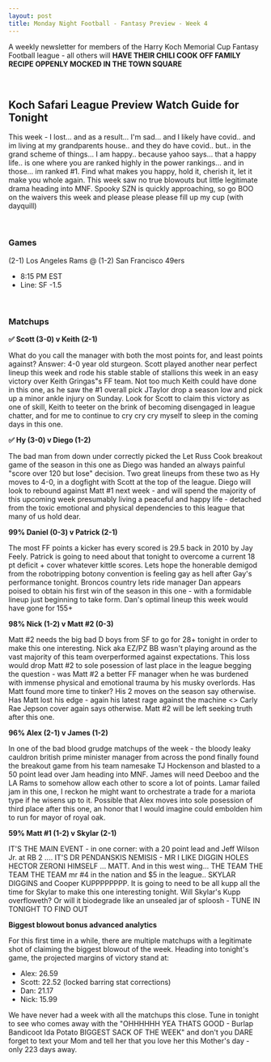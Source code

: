 ```yaml
---
layout: post
title: Monday Night Football - Fantasy Preview - Week 4
---
```


A weekly newsletter for members of the Harry Koch Memorial Cup Fantasy Football league - all others will **HAVE THEIR CHILI COOK OFF FAMILY RECIPE OPPENLY MOCKED IN THE TOWN SQUARE**

<br/>

## Koch Safari League Preview Watch Guide for Tonight

This week - I lost... and as a result... I'm sad... and I likely have covid.. and im living at my grandparents house.. and they do have covid.. but.. in the grand scheme of things... I am happy.. because yahoo says... that a happy life.. is one where you are ranked highly in the power rankings... and in those... im ranked #1. Find what makes you happy, hold it, cherish it, let it make you whole again. This week saw no true blowouts but little legitimate drama heading into MNF. Spooky SZN is quickly approaching, so go BOO on the waivers this week and please please please fill up my cup (with dayquill) 

<br/>

### Games
(2-1) Los Angeles Rams @ (1-2) San Francisco 49ers
* 8:15 PM EST
* Line: SF -1.5

<br/>

### Matchups
**✅  Scott (3-0) v Keith (2-1)**

What do you call the manager with both the most points for, and least points against? Answer: 4-0 year old sturgeon. Scott played another near perfect lineup this week and rode his stable stable of stallions this week in an easy victory over Keith Gringas"s FF team. Not too much Keith could have done in this one, as he saw the #1 overall pick JTaylor drop a season low and pick up a minor ankle injury on Sunday. Look for Scott to claim this victory as one of skill, Keith to teeter on the brink of becoming disengaged in league chatter, and for me to continue to cry cry cry myself to sleep in the coming days in this one.   

**✅  Hy (3-0) v Diego (1-2)**

The bad man from down under correctly picked the Let Russ Cook breakout game of the season in this one as Diego was handed an always painful "score over 120 but lose" decision. Two great lineups from these two as Hy moves to 4-0, in a dogfight with Scott at the top of the league. Diego will look to rebound against Matt #1 next week - and will spend the majority of this upcoming week presumably living a peaceful and happy life - detached from the toxic emotional and physical dependencies to this league that many of us hold dear. 

**99%  Daniel (0-3) v Patrick (2-1)**

The most FF points a kicker has every scored is 29.5 back in 2010 by Jay Feely. Patrick is going to need about that tonight to overcome a current 18 pt deficit + cover whatever kittle scores. Lets hope the honerable demigod from the robotripping botony convention is feeling gay as hell after Gay's performance tonight. Broncos country lets ride manager Dan appears poised to obtain his first win of the season in this one - with a formidable lineup just beginning to take form. Dan's optimal lineup this week would have gone for 155+ 

**98%  Nick (1-2) v Matt #2 (0-3)**

Matt #2 needs the big bad D boys from SF to go for 28+ tonight in order to make this one interesting. Nick aka EZ/PZ BB wasn't playing around as the vast majority of this team overperformed against expectations. This loss would drop Matt #2 to sole posession of last place in the league begging the question - was Matt #2 a better FF manager when he was burdened with immense physical and emotional trauma by his musky overlords. Has Matt found more time to tinker? His 2 moves on the season say otherwise. Has Matt lost his edge - again his latest rage against the machine <> Carly Rae Jepson cover again says otherwise. Matt #2 will be left seeking truth after this one.   

**96% Alex (2-1) v James (1-2)**

In one of the bad blood grudge matchups of the week - the bloody leaky cauldron british prime minister manager from across the pond finally found the breakout game from his team namesake TJ Hockenson and blasted to a 50 point lead over Jam heading into MNF. James will need Deeboo and the LA Rams to somehow allow each other to score a lot of points. Lamar failed jam in this one, I reckon he might want to orchestrate a trade for a mariota type if he wisens up to it. Possible that Alex moves into sole posession of third place after this one, an honor that I would imagine could embolden him to run for mayor of royal oak. 

**59% Matt #1 (1-2) v Skylar (2-1)**

IT'S THE MAIN EVENT - in one corner: with a 20 point lead and Jeff Wilson Jr. at RB 2 .... IT'S DR PENDANSKIS NEMISIS - MR I LIKE DIGGIN HOLES HECTOR ZERONI HIMSELF ... MATT. And in this west wing... THE TEAM THE TEAM THE TEAM mr #4 in the nation and $5 in the league.. SKYLAR DIGGINS and Cooper KUPPPPPPPP. It is going to need to be all kupp all the time for Skylar to make this one interesting tonight. Will Skylar's Kupp overfloweth? Or will it biodegrade like an unsealed jar of sploosh - TUNE IN TONIGHT TO FIND OUT 

**Biggest blowout bonus advanced analytics**

For this first time in a while, there are multiple matchups with a legitimate shot of claiming the biggest blowout of the week. Heading into tonight's game, the projected margins of victory stand at:
- Alex: 26.59
- Scott: 22.52 (locked barring stat corrections)
- Dan: 21.17
- Nick: 15.99

We have never had a week with all the matchups this close. Tune in tonight to see who comes away with the "OHHHHHH YEA THATS GOOD - Burlap Bandicoot Ida Potato BIGGEST SACK OF THE WEEK" and don't you DARE forget to text your Mom and tell her that you love her this Mother's day - only 223 days away.

<br/>
